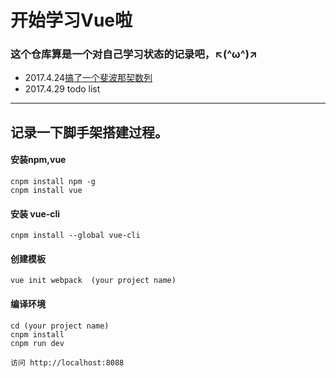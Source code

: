﻿# 开始学习Vue啦
### 这个仓库算是一个对自己学习状态的记录吧，↖(^ω^)↗
* 2017.4.24[搞了一个斐波那契数列](https://catsuger.github.io/Learn-Vue/myVueAPP-1/MyVueAPP-1.html)
* 2017.4.29  todo list
***
## 记录一下脚手架搭建过程。

#### 安装npm,vue

```
cnpm install npm -g
cnpm install vue
```
#### 安装 vue-cli

```
cnpm install --global vue-cli

```
#### 创建模板

```
vue init webpack  (your project name)

```

#### 编译环境
```
cd (your project name)
cnpm install
cnpm run dev

访问 http://localhost:8088
```


